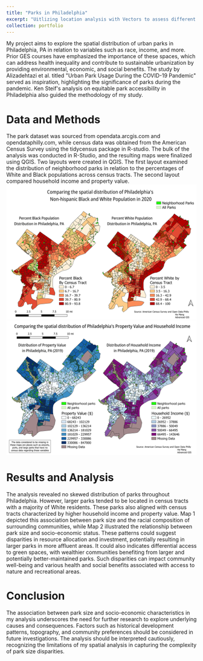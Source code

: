 ```yaml
---
title: "Parks in Philadelphia"
excerpt: "Uitlizing location analysis with Vectors to assess different variables for Baltimore City. <br/><img src='/images/Race_Phil_Correct.png'>"
collection: portfolio
---
```

My project aims to explore the spatial distribution of urban parks in Philadelphia, PA in relation to variables such as race, income, and more. Prior GES courses have emphasized the importance of these spaces, which can address health inequality and contribute to sustainable urbanization by providing environmental, economic, and social benefits. The study by Alizadehtazi et al. titled "Urban Park Usage During the COVID-19 Pandemic" served as inspiration, highlighting the significance of parks during the pandemic. Ken Steif's analysis on equitable park accessibility in Philadelphia also guided the methodology of my study. 

Data and Methods
======
The park dataset was sourced from opendata.arcgis.com and opendataphilly.com, while census data was obtained from the American Census Survey using the tidycensus package in R-studio. The bulk of the analysis was conducted in R-Studio, and the resulting maps were finalized using QGIS. Two layouts were created in QGIS. The first layout examined the distribution of neighborhood parks in relation to the percentages of White and Black populations across census tracts. The second layout compared household income and property value.
![Race Context](/images/Race_Phil_Correct.png)
![Economic Context](/images/IncProp.png)

Results and Analysis 
======
The analysis revealed no skewed distribution of parks throughout Philadelphia. However, larger parks tended to be located in census tracts with a majority of White residents. These parks also aligned with census tracts characterized by higher household income and property value. Map 1 depicted this association between park size and the racial composition of surrounding communities, while Map 2 illustrated the relationship between park size and socio-economic status. These patterns could suggest disparities in resource allocation and investment, potentially resulting in larger parks in more affluent areas. It could also indicates differential access to green spaces, with wealthier communities benefiting from larger and potentially better-maintained parks. Such disparities can impact community well-being and various health and social benefits associated with access to nature and recreational areas.

Conclusion
======
The association between park size and socio-economic characteristics in my analysis underscores the need for further research to explore underlying causes and consequences. Factors such as historical development patterns, topography, and community preferences should be considered in future investigations. The analysis should be interpreted cautiously, recognizing the limitations of my spatial analysis in capturing the complexity of park size disparities.



